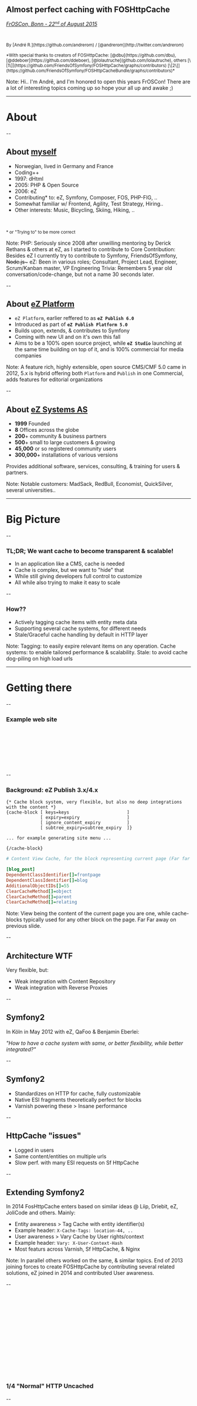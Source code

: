 ## Almost perfect caching with FOSHttpCache

*[FrOSCon, Bonn - 22<small><sup>nd</sup></small> of August 2015](http://froscon.phpugdo.de/)*

<small>
<br><br>
By [André R.](https://github.com/andrerom) / [@andrerom](http://twitter.com/andrerom)
<br><br>
*With special thanks to creators of FOSHttpCache: [@dbu](https://github.com/dbu), [@ddeboer](https://github.com/ddeboer), [@lolautruche](github.com/lolautruche), others [\[1\]](https://github.com/FriendsOfSymfony/FOSHttpCache/graphs/contributors) [\[2\]](https://github.com/FriendsOfSymfony/FOSHttpCacheBundle/graphs/contributors)*
</small>

Note:
Hi.. I'm André, and I'm honored to open this years FrOSCon!
There are a lot of interesting topics coming up so hope your all up and awake ;)

---

# About

--

## About [myself](https://github.com/ezsystems/ezplatform)

- Norwegian, lived in Germany and France
- Coding++
 - 1997: dHtml
 - 2005: PHP & Open Source 
 - 2006: eZ
 - Contributing* to: eZ, Symfony, Composer, FOS, PHP-FIG, ..
 - Somewhat familiar w/ Frontend, Agility, Test Strategy, Hiring..
- Other interests: Music, Bicycling, Skiing, Hiking, ..

<br>

<small>\* or "Trying to" to be more correct</small>


Note:
PHP: Seriously since 2008 after unwilling mentoring by Derick Rethans & others at eZ, as I started to contribute to Core
Contribution: Besides eZ I currently try to contribute to Symfony, FriendsOfSymfony, ~~Node.js~~~
eZ: Been in various roles; Consultant, Project Lead, Engineer, Scrum/Kanban master, VP Engineering
Trivia: Remembers 5 year old conversation/code-change, but not a name 30 seconds later.

--

## About [eZ Platform](https://github.com/ezsystems/ezplatform)

- `eZ Platform`, earlier reffered to as  **`eZ Publish 6.0`**
- Introduced as part of **`eZ Publish Platform 5.0`**
- Builds upon, extends, & contributes to Symfony
- Coming with new UI and on it's own this fall
 - Aims to be a 100% open source project, while **`eZ Studio`** launching at
 the same time building on top of it, and is 100% commercial for media companies




Note:
A feature rich, highly extensible, open source CMS/CMF
5.0 came in 2012, 5.x is hybrid offering both `Platform` and `Publish` in one
Commercial, adds features for editorial organizations

--

## About [eZ Systems AS](http://ez.no)

- **1999** Founded
- **8** Offices across the globe
- **200**+ community & business partners
- **500**+ small to large customers & growing
- **45,000** or so registered community users
- **300,000**+ installations of various versions

Provides additional software, services, consulting, & training for users & partners.


Note:
Notable customers: MadSack, RedBull, Economist, QuickSilver, several universities..

---

# Big Picture


--

### TL;DR; We want cache to become transparent & scalable!

- In an application like a CMS, cache is needed <!-- .element: class="fragment" -->
- Cache is complex, but we want to "hide" that <!-- .element: class="fragment" -->
 - While still giving developers full control to customize
- All while also trying to make it easy to scale <!-- .element: class="fragment" -->



--

### How??

- Actively tagging cache items with entity meta data <!-- .element: class="fragment" -->
- Supporting several cache systems, for different needs <!-- .element: class="fragment" -->
- Stale/Graceful cache handling by default in HTTP layer <!-- .element: class="fragment" -->


Note:
Tagging: to easily expire relevant items on any operation.
Cache systems: to enable tailored performance & scalability.
Stale: to avoid cache dog-piling on high load urls


---

# Getting there


--

<!-- .slide: data-background="imgs/Cache_blocks.png" data-background-transition="concave" data-transition="fade-in fade-out" -->
### Example web site


<br><br><br>
<br><br><br>


--

### Background: eZ Publish 3.x/4.x

```tpl
{* Cache block system, very flexible, but also no deep integrations with the content *}
{cache-block [ keys=keys                      ]
             [ expiry=expiry                  ]
             [ ignore_content_expiry          ]
             [ subtree_expiry=subtree_expiry  ]}

... for example generating site menu ...

{/cache-block}
```


```ini
# Content View Cache, for the block representing current page (Far far away)

[blog_post]
DependentClassIdentifier[]=frontpage
DependentClassIdentifier[]=blog
AdditionalObjectIDs[]=55
ClearCacheMethod[]=object
ClearCacheMethod[]=parent
ClearCacheMethod[]=relating
```


Note:
View being the content of the current page you are one, while cache-blocks typically used for any other block on the page.
Far Far away on previous slide.

--

<!-- .slide: data-background="imgs/wtf_cat.jpg" data-background-transition="concave" data-transition="fade-in fade-out" -->
## Architecture WTF

Very flexible, but:

- Weak integration with Content Repository <!-- .element: class="fragment" -->
- Weak integration with Reverse Proxies <!-- .element: class="fragment" -->


--

## Symfony2

In Köln in May 2012 with eZ, QaFoo & Benjamin Eberlei:

*"How to have a cache system with same, or better flexibility, while better integrated?"*

--

## Symfony2

- Standardizes on HTTP for cache, fully customizable <!-- .element: class="fragment" -->
- Native ESI fragments theoretically perfect for blocks <!-- .element: class="fragment" -->
- Varnish powering these > Insane performance <!-- .element: class="fragment" -->


--

## HttpCache "issues"

- Logged in users <!-- .element: class="fragment" -->
- Same content/entities on multiple urls <!-- .element: class="fragment" -->
- Slow perf. with many ESI requests on Sf HttpCache <!-- .element: class="fragment" -->

--

## Extending Symfony2

In 2014 FosHttpCache enters based on similar ideas @ Liip, Driebit, eZ, JoliCode and others. Mainly:

- Entity awareness > Tag Cache with entity identifier(s) <!-- .element: class="fragment" -->
 - Example header: ```X-Cache-Tags: location-44, ..``` <!-- .element: class="fragment" -->
- User awareness > Vary Cache by User rights/context <!-- .element: class="fragment" -->
 - Example header: ```Vary: X-User-Context-Hash``` <!-- .element: class="fragment" -->
- Most featurs across Varnish, Sf HttpCache, & Nginx <!-- .element: class="fragment" -->


Note:
In parallel others worked on the same, & similar topics.
End of 2013 joining forces to create FOSHttpCache by contributing several related solutions,
eZ joined in 2014 and contributed User awareness.

--

<!-- .slide: data-background="imgs/Cache_request1.png" data-background-size="1280px" data-background-transition="concave" data-transition="fade-in fade-out" -->
<br><br><br><br><br><br><br><br><br><br><br><br><br>
### 1/4 "Normal" HTTP Uncached

--

<!-- .slide: data-background="imgs/Cache_request2.png" data-background-size="1280px" data-background-transition="concave" data-transition="fade-in fade-out" -->
<br><br><br><br><br><br><br><br><br><br><br><br><br>
### 2/4 "Normal" HTTP Cached

--

<!-- .slide: data-background="imgs/Cache_request3.png" data-background-size="1280px" data-background-transition="concave" data-transition="fade-in fade-out" -->
<br><br><br><br><br><br><br><br><br><br><br><br><br>
### 3/4 User Context aware


--

<!-- .slide: data-background="imgs/Cache_ban.png" data-background-size="1280px" data-background-transition="concave" data-transition="fade-in fade-out" -->
<br><br><br><br><br><br><br><br><br><br><br><br><br>
### 4/4 "Entity Aware": Ban

Note:
Yes, Varnish allows BAN using custom VCL:
```
    if (req.method == "BAN") {
        if (!client.ip ~ invalidators) {
            return (synth(405, "Not allowed"));
        }

        if (req.http.X-Cache-Tags) {
            ban("obj.http.X-Host ~ " + req.http.X-Host
                + " && obj.http.X-Url ~ " + req.http.X-Url
                + " && obj.http.content-type ~ " + req.http.X-Content-Type
                + " && obj.http.X-Cache-Tags ~ " + req.http.X-Cache-Tags
            );
        } else {
            ban("obj.http.X-Host ~ " + req.http.X-Host
                + " && obj.http.X-Url ~ " + req.http.X-Url
                + " && obj.http.content-type ~ " + req.http.X-Content-Type
            );
        }

        return (synth(200, "Banned"));
```


--

![Boom! Problem Solved](http://cdn.meme.am/instances/58459797.jpg)


## Or? <!-- .element: class="fragment" -->

--

### Houston, more problems!
#### Current state:

- Multi tagging only with Varnish <!-- .element: class="fragment" -->
- Varnish BAN not graceful > Dog-piling under load!  <!-- .element: class="fragment" -->

Note:
no multi tagging makes it hard to reliably inline several esi requests to avoid the ESI perf issue.
dog-piling aka Cache stamped when using BAN which is used for purging cache by tags.

---


# Next


--

### Tags

<small>*To be able to avoid to many ESI request when using Symfony HttpCache we need multi tagging to clear cache representing several entities.*</small>

- Abstracting Tags\* from Varnish <!-- .element: class="fragment" -->
- Add support in Symfony HttpCache <!-- .element: class="fragment" -->
- Should also be possible for Nginx <!-- .element: class="fragment" -->

<small class="fragment">\* [Abstracting tags PR](https://github.com/FriendsOfSymfony/FOSHttpCache/pull/237)</small>

--


### Graceful Ban

<small>*To be able to have graceful cache also when purging/expiring by tag, currently using: BAN*</small>

- Varnish is not adding "SoftBan" anytime soon <!-- .element: class="fragment" -->
- Potentially own tag handling & use PURGE per URL? <!-- .element: class="fragment" -->
 - Setup Symfony HttpCache to just cache tags, expiry & urls? <!-- .element: class="fragment" -->
 - Use this for PURGEs, & custom VCL rules to expire URLS? <!-- .element: class="fragment" -->

Note:
SoftBan: If you have connections, make sure to put pressure on Varnish ;)

--

<!-- .slide: data-background="imgs/Cache_tag_purge.png" data-background-size="1280px" data-background-transition="concave" data-transition="fade-in fade-out" -->
<br><br><br><br><br><br><br><br><br><br><br><br><br>
### Tags Purging

Note:
Async since number of url's across number of Varnish servers might be a low, Async in this case refer to allowing ques
to handle the purging, can be Symfony kernel.terminate out of the box allowing other bundles to extend that.
Varnish here can be any Reverse Proxy cache supporting purging/expiry.


--

## And then?

![Win!](http://www.cesim.com/Portals/104692/images/how-to-win-business-simulation.jpg) <!-- .element: class="fragment" -->

### ?? <!-- .element: class="fragment" -->

---

### The end


-------------------

#### eZ

<p align="left">
[eZ Platform](https://github.com/ezsystems/ezplatform)<br>
Twitter:  [@andrerom](https://twitter.com/andrerom)<br>
Mettups: [Oslo](http://www.meetup.com/eZ-Oslo-Meetup), [Paris](http://www.meetup.com/ezpublish-paris-meetup),
 [Lyon](http://www.meetup.com/Lyon-eZ-Publish-Meetup), [New York](http://www.meetup.com/newyorkezusercommunity),
 [Köln](http://www.meetup.com/Koln-eZ-Publish-Meetup/), [San Francisco](http://www.meetup.com/San-Francisco-eZ-Publish-Meetup/)<br>
See more slides on [http://ezsystems.github.io/slides/](http://ezsystems.github.io/slides/)
</p>

-------------------

#### FOSHttpCache

<p align="left">
[FOSHttpCache](https://github.com/FriendsOfSymfony/FOSHttpCache)<br>
[FOSHttpCacheBundle](https://github.com/FriendsOfSymfony/FOSHttpCacheBundle)
</p>



---

### Q&A

<div style="border: 1px solid #bbb">
  <div style="position: relative; left: -400px; top:-16px; font-size: 40%; color: #aaa">Shameless Advertising</div>
  ![eZ Conf promotion](http://share.ez.no/var/community/storage/images/box-ez-conference/876937-9-eng-GB/box-ez-conference.jpg)<br>
  <small style="color: #777">*[In New York in November?](http://conference.ez.no/)*</small>
</div>


NOTE:
@todo Add note on that we are hiring!